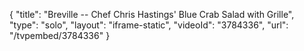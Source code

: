 {
    "title": "Breville -- Chef Chris Hastings' Blue Crab Salad with Grille",
    "type": "solo",
    "layout": "iframe-static",
    "videoId": "3784336",
    "url": "\/tvpembed\/3784336"
}